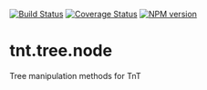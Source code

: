 [![Build Status](https://travis-ci.org/emepyc/tnt.tree.node.svg?branch=master)](https://travis-ci.org/emepyc/tnt.tree.node)
[![Coverage Status](https://coveralls.io/repos/emepyc/tnt.tree.node/badge.png)](https://coveralls.io/r/emepyc/tnt.tree.node)
[![NPM version](https://badge-me.herokuapp.com/api/npm/tnt.tree.node.png)](http://badges.enytc.com/for/npm/tnt.tree.node) 

tnt.tree.node
=============

Tree manipulation methods for TnT
